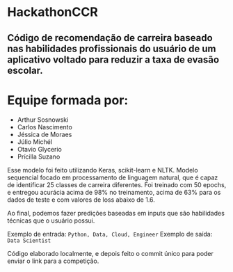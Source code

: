 # HackathonCCR

## Código de recomendação de carreira baseado nas habilidades profissionais do usuário de um aplicativo voltado para reduzir a taxa de evasão escolar.

# Equipe formada por:

- Arthur Sosnowski
- Carlos Nascimento
- Jéssica de Moraes
- Júlio Michél
- Otavio Glycerio
- Prícilla Suzano

Esse modelo foi feito utilizando Keras, scikit-learn e NLTK. Modelo sequencial focado em processamento de linguagem natural, que é capaz de identificar 25 classes de carreira diferentes. Foi treinado com 50 epochs, e entregou acurácia acima de 98% no treinamento, acima de 63% para os dados de teste e com valores de loss abaixo de 1.6.

Ao final, podemos fazer predições baseadas em inputs que são habilidades técnicas que o usuário possui.

Exemplo de entrada: `Python, Data, Cloud, Engineer`
Exemplo de saída: `Data Scientist`

Código elaborado localmente, e depois feito o commit único para poder enviar o link para a competição.
